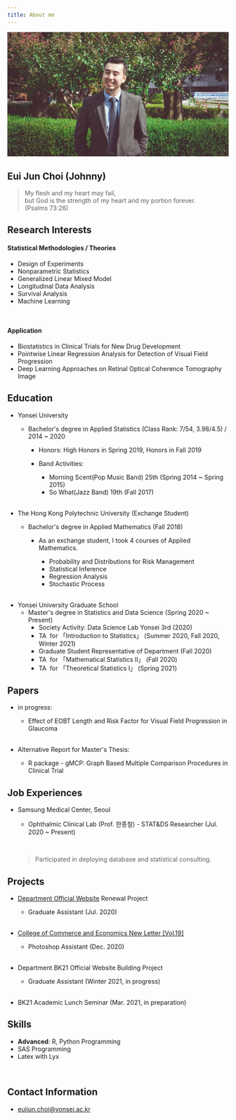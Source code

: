 ```yaml
---
title: About me
---
```



![image3](/assets/img/sample/avatar.jpg)

## **Eui Jun Choi (Johnny)**

> My flesh and my heart may fail,  
> but God is the strength of my heart and my portion forever.   
> (Psalms 73:26)



## **Research Interests**

#### **Statistical Methodologies / Theories**

+ Design of Experiments
+ Nonparametric Statistics
+ Generalized Linear Mixed Model
+ Longitudinal Data Analysis
+ Survival Analysis
+ Machine Learning

<br/>

#### **Application**

+ Biostatistics in Clinical Trials for New Drug Development
+ Pointwise Linear Regression Analysis for Detection of Visual Field Progression
+ Deep Learning Approaches on Retinal Optical Coherence Tomography Image  



## **Education**

+ Yonsei University

  + Bachelor's degree in Applied Statistics (Class Rank: 7/54, 3.98/4.5) / 2014 ~ 2020

    + Honors: High Honors in Spring 2019, Honors in Fall 2019

    + Band Activities: 

      + Morning Scent(Pop Music Band) 25th (Spring 2014 ~ Spring 2015)
      + So What(Jazz Band) 19th (Fall 2017)  

      <br/>

+ The Hong Kong Polytechnic University (Exchange Student)

  + Bachelor's degree in Applied Mathematics (Fall 2018)
    + As an exchange student, I took 4 courses of Applied Mathematics.
      + Probability and Distributions for Risk Management
      + Statistical Inference
      + Regression Analysis
      + Stochastic Process  
    
      <br/>
  

- Yonsei University Graduate School
  - Master's degree in Statistics and Data Science (Spring 2020 ~ Present)
    - Society Activity: Data Science Lab Yonsei 3rd (2020)  
    - TA &nbsp;for 「Introduction to Statistics」 (Summer 2020, Fall 2020, Winter 2021)
    - Graduate Student Representative of Department (Fall 2020)
    - TA &nbsp;for 「Mathematical Statistics II」 (Fall 2020)
    - TA &nbsp;for 「Theoretical Statistics I」 (Spring 2021)

## **Papers**

+ in progress: 

  + Effect of EOBT Length and Risk Factor for Visual Field Progression in Glaucoma  

  <br/>

+ Alternative Report for Master's Thesis:

  - R package - gMCP: Graph Based Multiple Comparison Procedures in Clinical Trial


## **Job Experiences**

+ Samsung Medical Center, Seoul 

  + Ophthalmic Clinical Lab (Prof. 한종철) - STAT&DS Researcher (Jul. 2020 ~ Present)  
  
    <br/>
  
  >  Participated in deploying database and statistical consulting.



## **Projects**

+ [Department Official Website](https://stat.yonsei.ac.kr/stat/index.do) Renewal Project 

  + Graduate Assistant (Jul. 2020)

  <br/>

+ [College of Commerce and Economics New Letter [Vol.19]](https://ybe.yonsei.ac.kr/ybe/newsletter/1.do?mode=view&articleNo=108023&article.offset=0&articleLimit=10) 

  + Photoshop Assistant (Dec. 2020)

  <br/>

+ Department BK21 Official Website Building Project 

  + Graduate Assistant (Winter 2021, in progress)

  <br/>

+ BK21 Academic Lunch Seminar (Mar. 2021, in preparation)

## **Skills**

+ **Advanced**: R, Python Programming
+ SAS Programming
+ Latex with Lyx

<br/>

## **Contact Information**

+ euijun.choi@yonsei.ac.kr
